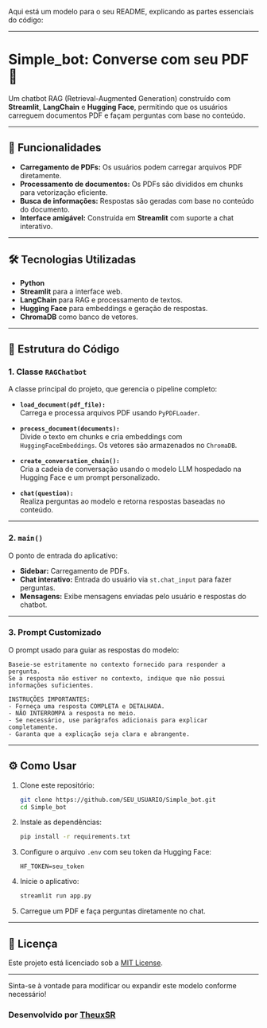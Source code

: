 Aqui está um modelo para o seu README, explicando as partes essenciais do código:

---

# **Simple_bot: Converse com seu PDF** 📄

Um chatbot RAG (Retrieval-Augmented Generation) construído com **Streamlit**, **LangChain** e **Hugging Face**, permitindo que os usuários carreguem documentos PDF e façam perguntas com base no conteúdo.

---

## **🚀 Funcionalidades**
- **Carregamento de PDFs:** Os usuários podem carregar arquivos PDF diretamente.
- **Processamento de documentos:** Os PDFs são divididos em chunks para vetorização eficiente.
- **Busca de informações:** Respostas são geradas com base no conteúdo do documento.
- **Interface amigável:** Construída em **Streamlit** com suporte a chat interativo.

---

## **🛠 Tecnologias Utilizadas**
- **Python**
- **Streamlit** para a interface web.
- **LangChain** para RAG e processamento de textos.
- **Hugging Face** para embeddings e geração de respostas.
- **ChromaDB** como banco de vetores.

---

## **📂 Estrutura do Código**

### **1. Classe `RAGChatbot`**
A classe principal do projeto, que gerencia o pipeline completo:
- **`load_document(pdf_file):`**  
  Carrega e processa arquivos PDF usando `PyPDFLoader`.

- **`process_document(documents):`**  
  Divide o texto em chunks e cria embeddings com `HuggingFaceEmbeddings`. Os vetores são armazenados no `ChromaDB`.

- **`create_conversation_chain():`**  
  Cria a cadeia de conversação usando o modelo LLM hospedado na Hugging Face e um prompt personalizado.

- **`chat(question):`**  
  Realiza perguntas ao modelo e retorna respostas baseadas no conteúdo.

---

### **2. `main()`**
O ponto de entrada do aplicativo:
- **Sidebar:** Carregamento de PDFs.
- **Chat interativo:** Entrada do usuário via `st.chat_input` para fazer perguntas.
- **Mensagens:** Exibe mensagens enviadas pelo usuário e respostas do chatbot.

---

### **3. Prompt Customizado**
O prompt usado para guiar as respostas do modelo:
```text
Baseie-se estritamente no contexto fornecido para responder a pergunta.
Se a resposta não estiver no contexto, indique que não possui informações suficientes.

INSTRUÇÕES IMPORTANTES:
- Forneça uma resposta COMPLETA e DETALHADA.
- NÃO INTERROMPA a resposta no meio.
- Se necessário, use parágrafos adicionais para explicar completamente.
- Garanta que a explicação seja clara e abrangente.
```

---

## **⚙️ Como Usar**
1. Clone este repositório:
   ```bash
   git clone https://github.com/SEU_USUARIO/Simple_bot.git
   cd Simple_bot
   ```

2. Instale as dependências:
   ```bash
   pip install -r requirements.txt
   ```

3. Configure o arquivo `.env` com seu token da Hugging Face:
   ```env
   HF_TOKEN=seu_token
   ```

4. Inicie o aplicativo:
   ```bash
   streamlit run app.py
   ```

5. Carregue um PDF e faça perguntas diretamente no chat.

---

## **📜 Licença**
Este projeto está licenciado sob a [MIT License](LICENSE).

---

Sinta-se à vontade para modificar ou expandir este modelo conforme necessário!
### **Desenvolvido por**  [TheuxSR]([https://huggingface.co/Theux096])
